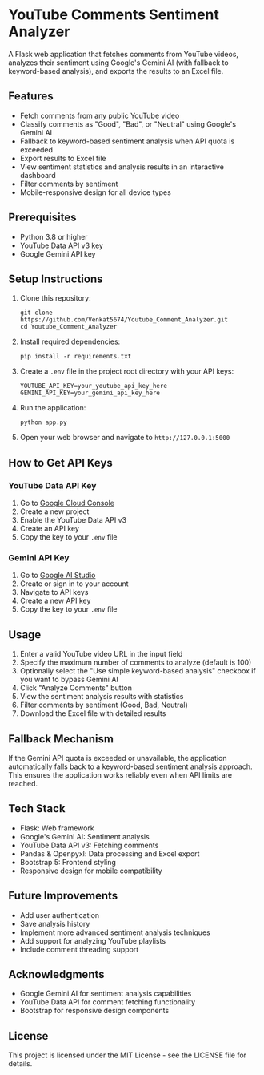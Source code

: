 # YouTube Comments Sentiment Analyzer

A Flask web application that fetches comments from YouTube videos, analyzes their sentiment using Google's Gemini AI (with fallback to keyword-based analysis), and exports the results to an Excel file.

## Features

- Fetch comments from any public YouTube video
- Classify comments as "Good", "Bad", or "Neutral" using Google's Gemini AI
- Fallback to keyword-based sentiment analysis when API quota is exceeded
- Export results to Excel file
- View sentiment statistics and analysis results in an interactive dashboard
- Filter comments by sentiment
- Mobile-responsive design for all device types

## Prerequisites

- Python 3.8 or higher
- YouTube Data API v3 key
- Google Gemini API key

## Setup Instructions

1. Clone this repository:
   ```
   git clone https://github.com/Venkat5674/Youtube_Comment_Analyzer.git
   cd Youtube_Comment_Analyzer
   ```

2. Install required dependencies:
   ```
   pip install -r requirements.txt
   ```

3. Create a `.env` file in the project root directory with your API keys:
   ```
   YOUTUBE_API_KEY=your_youtube_api_key_here
   GEMINI_API_KEY=your_gemini_api_key_here
   ```

4. Run the application:
   ```
   python app.py
   ```

5. Open your web browser and navigate to `http://127.0.0.1:5000`

## How to Get API Keys

### YouTube Data API Key
1. Go to [Google Cloud Console](https://console.cloud.google.com/)
2. Create a new project
3. Enable the YouTube Data API v3
4. Create an API key
5. Copy the key to your `.env` file

### Gemini API Key
1. Go to [Google AI Studio](https://ai.google.dev/)
2. Create or sign in to your account
3. Navigate to API keys
4. Create a new API key
5. Copy the key to your `.env` file

## Usage

1. Enter a valid YouTube video URL in the input field
2. Specify the maximum number of comments to analyze (default is 100)
3. Optionally select the "Use simple keyword-based analysis" checkbox if you want to bypass Gemini AI
4. Click "Analyze Comments" button
5. View the sentiment analysis results with statistics
6. Filter comments by sentiment (Good, Bad, Neutral)
7. Download the Excel file with detailed results

## Fallback Mechanism

If the Gemini API quota is exceeded or unavailable, the application automatically falls back to a keyword-based sentiment analysis approach. This ensures the application works reliably even when API limits are reached.

## Tech Stack

- Flask: Web framework
- Google's Gemini AI: Sentiment analysis
- YouTube Data API v3: Fetching comments
- Pandas & Openpyxl: Data processing and Excel export
- Bootstrap 5: Frontend styling
- Responsive design for mobile compatibility

## Future Improvements

- Add user authentication
- Save analysis history
- Implement more advanced sentiment analysis techniques
- Add support for analyzing YouTube playlists
- Include comment threading support

## Acknowledgments

- Google Gemini AI for sentiment analysis capabilities
- YouTube Data API for comment fetching functionality
- Bootstrap for responsive design components

## License

This project is licensed under the MIT License - see the LICENSE file for details.